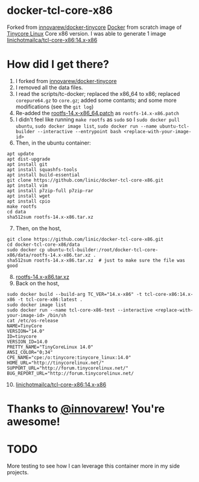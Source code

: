 # docker-tcl-core-x86

Forked from [innovarew/docker-tinycore](https://github.com/innovarew/docker-tinycore/tree/main)
[Docker](https://www.docker.com) from scratch image of [Tinycore Linux](http://www.tinycorelinux.net) Core x86 version.
I was able to generate 1 image [linichotmailca/tcl-core-x86:14.x-x86](https://hub.docker.com/layers/linichotmailca/tcl-core-x86/14.x-x86/images/sha256-91db888ce3030f8d481cfc645b8166412ef5a74ff7c16fdbc9fa55df431737a0?context=repo)

# How did I get there?

1. I forked from [innovarew/docker-tinycore](https://github.com/innovarew/docker-tinycore/tree/main)
2. I removed all the data files.
3. I read the scripts/tc-docker; replaced the x86_64 to x86; replaced `corepure64.gz` to `core.gz`; added some contants; and some more modifications (see the `git log`)
4. Re-added the [rootfs-14.x-x86_64.patch](https://github.com/innovarew/docker-tinycore/blob/main/data/rootfs-14.x-x86_64.patch) as `rootfs-14.x-x86.patch`
5. I didn't feel like running `make rootfs` as `sudo` so I `sudo docker pull ubuntu`, `sudo docker image list`, `sudo docker run --name ubuntu-tcl-builder --interactive --entrypoint bash <replace-with-your-image-id>`
6. Then, in the ubuntu container:
```
apt update
apt dist-upgrade
apt install git
apt install squashfs-tools
apt install build-essential
git clone https://github.com/linic/docker-tcl-core-x86.git
apt install vim
apt install p7zip-full p7zip-rar
apt install wget
apt install cpio
make rootfs
cd data
sha512sum rootfs-14.x-x86.tar.xz
```
7. Then, on the host, 
```
git clone https://github.com/linic/docker-tcl-core-x86.git
cd docker-tcl-core-x86/data
sudo docker cp ubuntu-tcl-builder:/root/docker-tcl-core-x86/data/rootfs-14.x-x86.tar.xz .
sha512sum rootfs-14.x-x86.tar.xz  # just to make sure the file was good
```
8. [rootfs-14.x-x86.tar.xz](https://github.com/linic/docker-tcl-core-x86/blob/main/data/rootfs-14.x-x86.tar.xz)
9. Back on the host, 
```
sudo docker build --build-arg TC_VER="14.x-x86" -t tcl-core-x86:14.x-x86 -t tcl-core-x86:latest .
sudo docker image list
sudo docker run --name tcl-core-x86-test --interactive <replace-with-your-image-id> /bin/sh 
cat /etc/os-release 
NAME=TinyCore
VERSION="14.0"
ID=tinycore
VERSION_ID=14.0
PRETTY_NAME="TinyCoreLinux 14.0"
ANSI_COLOR="0;34"
CPE_NAME="cpe:/o:tinycore:tinycore_linux:14.0"
HOME_URL="http://tinycorelinux.net/"
SUPPORT_URL="http://forum.tinycorelinux.net/"
BUG_REPORT_URL="http://forum.tinycorelinux.net/
```
10. [linichotmailca/tcl-core-x86:14.x-x86](https://hub.docker.com/layers/linichotmailca/tcl-core-x86/14.x-x86/images/sha256-91db888ce3030f8d481cfc645b8166412ef5a74ff7c16fdbc9fa55df431737a0?context=repo)

# Thanks to [@innovarew](https://github.com/innovarew)! You're awesome!

# TODO

More testing to see how I can leverage this container more in my side projects.

